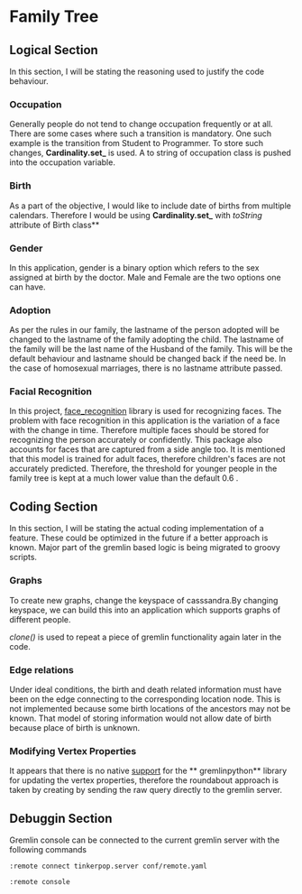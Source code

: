 # Family Tree

## Logical Section

In this section, I will be stating the reasoning used to justify the code behaviour.

### Occupation

Generally people do not tend to change occupation frequently or at all. There are some cases where such a transition is
mandatory. One such example is the transition from Student to Programmer. To store such changes, **Cardinality.set_** is
used. A to string of occupation class is pushed into the occupation variable.

### Birth

As a part of the objective, I would like to include date of births from multiple calendars. Therefore I would be using
**Cardinality.set_** with *toString* attribute of Birth class**

### Gender

In this application, gender is a binary option which refers to the sex assigned at birth by the doctor. Male and Female
are the two options one can have.

### Adoption

As per the rules in our family, the lastname of the person adopted will be changed to the lastname of the family
adopting the child. The lastname of the family will be the last name of the Husband of the family. This will be the
default behaviour and lastname should be changed back if the need be. In the case of homosexual marriages, there is no
lastname attribute passed.

### Facial Recognition

In this project, [face_recognition](https://pypi.org/project/face-recognition/) library is used for recognizing faces.
The problem with face recognition in this application is the variation of a face with the change in time. Therefore multiple
faces should be stored for recognizing the person accurately or confidently. This package also accounts for faces that are 
captured from a side angle too. It is mentioned that this model is trained for adult faces, therefore children's faces are 
not accurately predicted. Therefore, the threshold for younger people in the family tree is kept at a much lower value than 
the default 0.6 . 

## Coding Section

In this section, I will be stating the actual coding implementation of a feature. These could be optimized in the future
if a better approach is known. Major part of the gremlin based logic is being migrated to groovy scripts.

### Graphs
 
To create new graphs, change the keyspace of casssandra.By changing keyspace, we can build this into an application which supports graphs of different people.

*clone()* is used to repeat a piece of gremlin functionality again later in the code.

### Edge relations

Under ideal conditions, the birth and death related information must have been on the edge connecting to the
corresponding location node. This is not implemented because some birth locations of the ancestors may not be known.
That model of storing information would not allow date of birth because place of birth is unknown.

### Modifying Vertex Properties

It appears that there is no native [support](https://github.com/pokitdok/gremlin-python/issues/16) for the **
gremlinpython** library for updating the vertex properties, therefore the roundabout approach is taken by creating by
sending the raw query directly to the gremlin server.


## Debuggin Section

Gremlin console can be connected to the current gremlin server with the following commands

```angular2html
:remote connect tinkerpop.server conf/remote.yaml

:remote console
```
